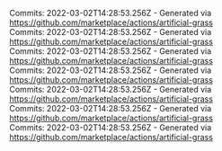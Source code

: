 Commits: 2022-03-02T14:28:53.256Z - Generated via https://github.com/marketplace/actions/artificial-grass
<br>
Commits: 2022-03-02T14:28:53.256Z - Generated via https://github.com/marketplace/actions/artificial-grass
<br>
Commits: 2022-03-02T14:28:53.256Z - Generated via https://github.com/marketplace/actions/artificial-grass
<br>
Commits: 2022-03-02T14:28:53.256Z - Generated via https://github.com/marketplace/actions/artificial-grass
<br>
Commits: 2022-03-02T14:28:53.256Z - Generated via https://github.com/marketplace/actions/artificial-grass
<br>
Commits: 2022-03-02T14:28:53.256Z - Generated via https://github.com/marketplace/actions/artificial-grass
<br>
Commits: 2022-03-02T14:28:53.256Z - Generated via https://github.com/marketplace/actions/artificial-grass
<br>
